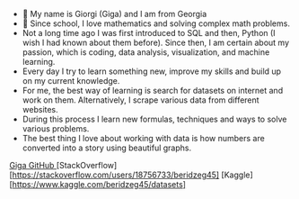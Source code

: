 - 👋 My name is Giorgi (Giga) and I am from Georgia
- 👀 Since school, I love mathematics and solving complex math problems.
- Not a long time ago I was first introduced to SQL and then, Python (I wish I had known about them before). Since then, I am certain about my passion, which is coding, data analysis, visualization, and machine learning.
- Every day I try to learn something new, improve my skills and build up on my current knowledge.
- For me, the best way of learning is search for datasets on internet and work on them. Alternatively, I scrape various data from different websites.
- During this process I learn new formulas, techniques and ways to solve various problems.
- The best thing I love about working with data is how numbers are converted into a story using beautiful graphs.

<a href="https://www.kaggle.com/beridzeg45/datasets" target="_blank"> Giga GitHub </a>
[StackOverflow][https://stackoverflow.com/users/18756733/beridzeg45]
[Kaggle][https://www.kaggle.com/beridzeg45/datasets]
